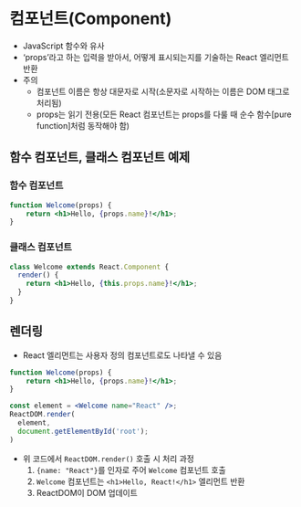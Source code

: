 # 컴포넌트(Component)

- JavaScript 함수와 유사
- ‘props’라고 하는 입력을 받아서, 어떻게 표시되는지를 기술하는 React 엘리먼트 반환
- 주의
  - 컴포넌트 이름은 항상 대문자로 시작(소문자로 시작하는 이름은 DOM 태그로 처리됨)
  - props는 읽기 전용(모든 React 컴포넌트는 props를 다룰 때 순수 함수[pure function]처럼 동작해야 함)

## 함수 컴포넌트, 클래스 컴포넌트 예제

### 함수 컴포넌트

```jsx
function Welcome(props) {
    return <h1>Hello, {props.name}!</h1>;
}
```

### 클래스 컴포넌트

```jsx
class Welcome extends React.Component {
  render() {
    return <h1>Hello, {this.props.name}!</h1>;
  }
}
```

## 렌더링

- React 엘리먼트는 사용자 정의 컴포넌트로도 나타낼 수 있음

```jsx
function Welcome(props) {
    return <h1>Hello, {props.name}!</h1>;
}

const element = <Welcome name="React" />;
ReactDOM.render(
  element,
  document.getElementById('root');
)
```

- 위 코드에서 `ReactDOM.render()` 호출 시 처리 과정
  1. `{name: "React"}`를 인자로 주어 `Welcome` 컴포넌트 호출
  2. `Welcome` 컴포넌트는 `<h1>Hello, React!</h1>` 엘리먼트 반환
  3. ReactDOM이 DOM 업데이트

